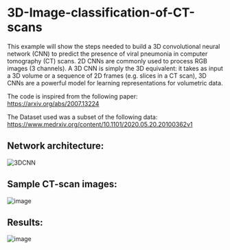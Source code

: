 
# 3D-Image-classification-of-CT-scans
This example will show the steps needed to build a 3D convolutional neural network (CNN) to predict the presence of viral pneumonia in computer tomography (CT) scans. 2D CNNs are commonly used to process RGB images (3 channels). A 3D CNN is simply the 3D equivalent: it takes as input a 3D volume or a sequence of 2D frames (e.g. slices in a CT scan), 3D CNNs are a powerful model for learning representations for volumetric data.

The code is inspired from the following paper: https://arxiv.org/abs/2007.13224

The Dataset used was a subset of the following data: https://www.medrxiv.org/content/10.1101/2020.05.20.20100362v1

## Network architecture:
![3DCNN](https://user-images.githubusercontent.com/18333608/113971844-2aa58780-9857-11eb-8345-6e286a58a84c.png)

## Sample CT-scan images:
![image](https://user-images.githubusercontent.com/18333608/113971966-6ccec900-9857-11eb-8011-50a1555c9f8e.png)

## Results:
![image](https://user-images.githubusercontent.com/18333608/113972024-896b0100-9857-11eb-92ad-fafaa9f3692d.png)
